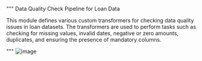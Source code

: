 """
Data Quality Check Pipeline for Loan Data

This module defines various custom transformers for checking data quality issues
in loan datasets. The transformers are used to perform tasks such as checking for
missing values, invalid dates, negative or zero amounts, duplicates, and ensuring 
the presence of mandatory columns.

"""
![image](https://github.com/user-attachments/assets/e735ddc9-a2c4-4118-ba3f-ef0f28ca192d)

